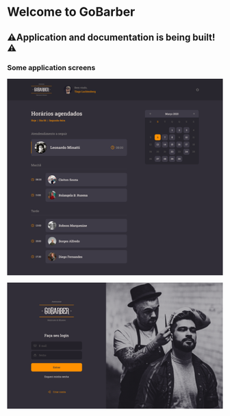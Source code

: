# Welcome to GoBarber

## ⚠️Application and documentation is being built!⚠️

### Some application screens
<!-- ![](/src/assets/Cadastras.png) -->
<!-- ![](/src/assets/Concluído-1.png) -->
<!-- ![](/src/assets/Concluído.png) -->
![](/src/assets/Dashboard.png)
<!-- ![](/src/assets/Lista.png) -->
<!-- ![](/src/assets/Login.png) -->
![](/src/assets/Logon.png)
<!-- ![](/src/assets/Splash.png) -->

